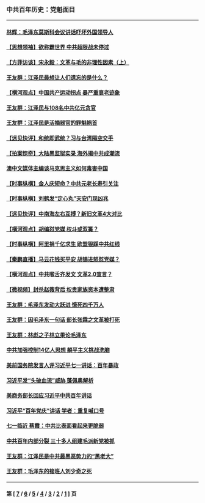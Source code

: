 ### 中共百年历史：党魁面目
---
#### [林辉：毛泽东莫斯科会议讲话吓坏外国领导人](../../pages/nf1176107/n13917931.md?02150430) 
#### [【思想领袖】欲称霸世界 中共超限战未停过](../../pages/nf1176107/n13745142.md?02150430) 
#### [【方菲访谈】宋永毅：文革与毛的非理性因素（上）](../../pages/nf1176107/n13469956.md?02150430) 
#### [王友群：江泽民最想让人们遗忘的是什么？](../../pages/nf1176107/n13408949.md?02150430) 
#### [【横河观点】中国共产运动拐点 暴严重衰老迹象](../../pages/nf1176107/n13388333.md?02150430) 
#### [王友群：江泽民与108名中共亿元贪官](../../pages/nf1176107/n13352358.md?02150430) 
#### [王友群：江泽民是活摘器官的罪魁祸首](../../pages/nf1176107/n13336903.md?02150430) 
#### [【远见快评】和统即武统？习与台湾隔空交手](../../pages/nf1176107/n13297739.md?02150430) 
#### [【拍案惊奇】大陆黑监狱实录 海外揭中共成潮流](../../pages/nf1176107/n13288853.md?02150430) 
#### [澳中文媒体主编谈马克思主义如何毒害中国](../../pages/nf1176107/n13257387.md?02150430) 
#### [【时事纵横】金人庆短命？中共元老长寿引关注](../../pages/nf1176107/n13217934.md?02150430) 
#### [【时事纵横】刘鹤发“定心丸”天安门现凶兆](../../pages/nf1176107/n13215416.md?02150430) 
#### [【远见快评】中南海左右互搏？新旧文革4大对比](../../pages/nf1176107/n13214745.md?02150430) 
#### [【横河观点】胡编怼党媒 权斗或双簧？](../../pages/nf1176107/n13210864.md?02150430) 
#### [【时事纵横】阿里捐千亿求生 欧盟狠踩中共红线](../../pages/nf1176107/n13206431.md?02150430) 
#### [【秦鹏直播】马云花钱买平安 胡锡进怒怼党媒？](../../pages/nf1176107/n13206392.md?02150430) 
#### [【横河观点】中共喉舌齐发文 文革2.0宣言？](../../pages/nf1176107/n13201248.md?02150430) 
#### [【微视频】封杀赵薇背后 权贵家族资本遭整肃](../../pages/nf1176107/n13197798.md?02150430) 
#### [王友群：毛泽东发动大跃进 饿死四千万人](../../pages/nf1176107/n13177158.md?02150430) 
#### [王友群：因毛泽东一句话 部长张霖之文革被打死](../../pages/nf1176107/n13161711.md?02150430) 
#### [王友群：林彪之子林立果论毛泽东](../../pages/nf1176107/n13128622.md?02150430) 
#### [中共加强控制14亿人思想 躺平主义挑战洗脑](../../pages/nf1176107/n13094299.md?02150430) 
#### [美前国务院发言人评习近平七一讲话：百年暴政](../../pages/nf1176107/n13066986.md?02150430) 
#### [习近平发“头破血流”威胁 蓬佩奥解析](../../pages/nf1176107/n13063604.md?02150430) 
#### [美商务部长回应习近平中共百年讲话](../../pages/nf1176107/n13062903.md?02150430) 
#### [习近平“百年党庆”讲话 学者：重复喊口号](../../pages/nf1176107/n13061411.md?02150430) 
#### [七一临近 蔡霞：中共比表面看起来更脆弱](../../pages/nf1176107/n13056418.md?02150430) 
#### [中共百年内部分裂 三十多人组建毛派新党被抓](../../pages/nf1176107/n13044023.md?02150430) 
#### [王友群：江泽民是中共最黑恶势力的“黑老大”](../../pages/nf1176107/n13022180.md?02150430) 
#### [王友群：毛泽东的接班人刘少奇之死](../../pages/nf1176107/n12991772.md?02150430) 

---
#### 第 [ [7](./7.md?02150430) / [6](./6.md?02150430) / [5](./5.md?02150430) / [4](./4.md?02150430) / [3](./3.md?02150430) / [2](./2.md?02150430) / [1](./1.md?02150430) ] 页
